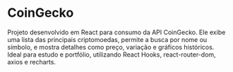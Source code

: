 # CoinGecko
Projeto desenvolvido em React para consumo da API CoinGecko. Ele exibe uma lista das principais criptomoedas, permite a busca por nome ou símbolo, e mostra detalhes como preço, variação e gráficos históricos. Ideal para estudo e portfólio, utilizando React Hooks, react-router-dom, axios e recharts.
